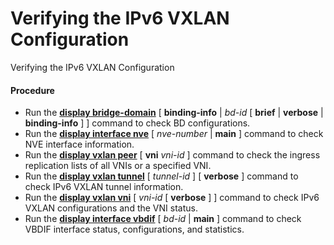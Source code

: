 Verifying the IPv6 VXLAN Configuration
======================================

Verifying the IPv6 VXLAN Configuration

#### Procedure

* Run the [**display bridge-domain**](cmdqueryname=display+bridge-domain) [ **binding-info** | *bd-id* [ **brief** | **verbose** | **binding-info** ] ] command to check BD configurations.
* Run the [**display interface nve**](cmdqueryname=display+interface+nve) [ *nve-number* | **main** ] command to check NVE interface information.
* Run the [**display vxlan peer**](cmdqueryname=display+vxlan+peer) [ **vni** *vni-id* ] command to check the ingress replication lists of all VNIs or a specified VNI.
* Run the [**display vxlan tunnel**](cmdqueryname=display+vxlan+tunnel) [ *tunnel-id* ] [ **verbose** ] command to check IPv6 VXLAN tunnel information.
* Run the [**display vxlan vni**](cmdqueryname=display+vxlan+vni) [ *vni-id* [ **verbose** ] ] command to check IPv6 VXLAN configurations and the VNI status.
* Run the [**display interface vbdif**](cmdqueryname=display+interface+vbdif) [ *bd-id* | **main** ] command to check VBDIF interface status, configurations, and statistics.